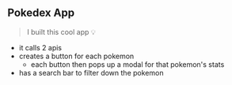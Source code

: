 ## Pokedex App

> I built this cool app :bulb:

- it calls 2 apis
- creates a button for each pokemon
    - each button then pops up a modal for that pokemon's stats
- has a search bar to filter down the pokemon
